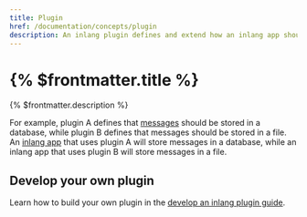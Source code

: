 ```yaml
---
title: Plugin
href: /documentation/concepts/plugin
description: An inlang plugin defines and extend how an inlang app should behave.
---
```


# {% $frontmatter.title %}

{% $frontmatter.description %}

For example, plugin A defines that [messages](/documentation/concepts/message) should be stored in a database, while plugin B defines that messages should be stored in a file. An [inlang app](/documentation/concepts/inlang-app) that uses plugin A will store messages in a database, while an inlang app that uses plugin B will store messages in a file.


<!-- TODO #1301 visualization of app that behaves differently if plugin A or plugin B is used -->


## Develop your own plugin

Learn how to build your own plugin in the [develop an inlang plugin guide](/documentation/guides/develop-plugin).

